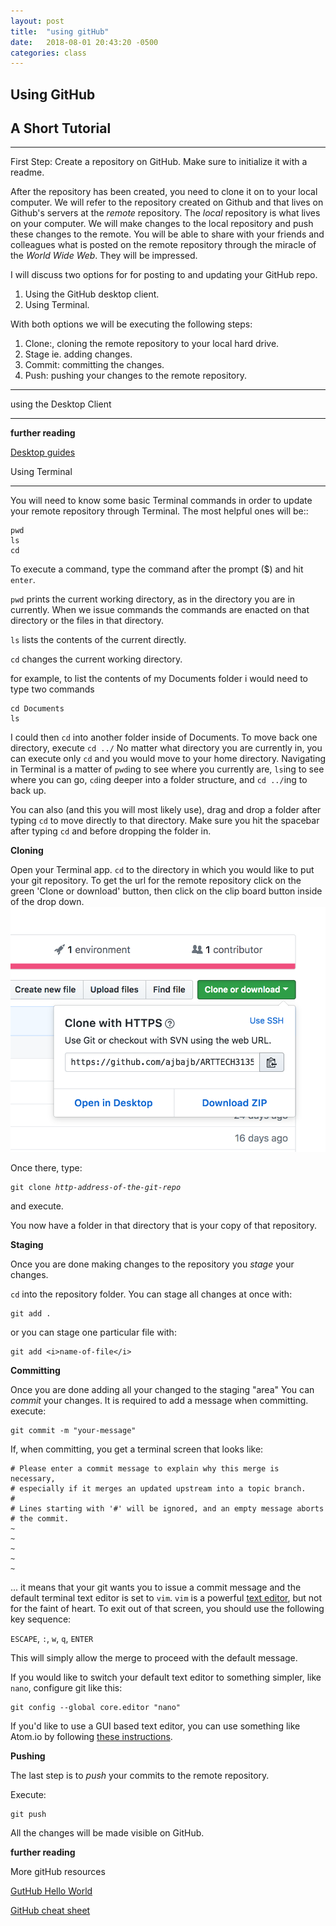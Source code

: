 ```yaml
---
layout: post
title:  "using gitHub"
date:   2018-08-01 20:43:20 -0500
categories: class
---
```


## Using GitHub
## A Short Tutorial
___

First Step: Create a repository on GitHub. Make sure to initialize it with a readme.

After the repository has been created, you need to clone it on to your local computer.  We will refer to the repository created on Github and that lives on Github's servers at the _remote_ repository. The _local_ repository is what lives on your computer. We will make changes to the local repository and push these changes to the remote.  You will be able to share with your friends and colleagues what is posted on the remote repository through the miracle of the _World Wide Web_. They will be impressed.

I will discuss two options for for posting to and updating your GitHub repo.
1. Using the GitHub desktop client.
2. Using Terminal.

With both options we will be executing the following steps:
1. Clone:, cloning the remote repository to your local hard drive.
2. Stage ie. adding changes.
3. Commit: committing the changes.
4. Push: pushing your changes to the remote repository.
___

using the Desktop Client
___

__further reading__

[Desktop guides](https://help.github.com/desktop/guides/getting-started-with-github-desktop/)

Using Terminal
___
You will need to know some basic Terminal commands in order to update your remote repository through Terminal.  The most helpful ones will be::
```
pwd
ls
cd
```
To execute a command, type the command after the prompt ($) and hit `enter`.

`pwd` prints the current working directory, as in the directory you are in currently. When we issue commands the commands are enacted on that directory or the files in that directory.

`ls` lists the contents of the current directly.

`cd` changes the current working directory.

for example, to list the contents of my Documents folder i would need to type two commands
```
cd Documents
ls
```
I could then `cd` into another folder inside of Documents. To move back one directory, execute `cd ../`
No matter what directory you are currently in, you can execute only `cd` and you would move to your home directory.
Navigating in Terminal is a matter of `pwd`ing to see where you currently are, `ls`ing to see where you can go, `cd`ing deeper into a folder structure, and `cd ../`ing to back up.

You can also (and this you will most likely use), drag and drop a folder after typing `cd` to move directly to that directory.  Make sure you hit the spacebar after typing `cd` and before dropping the folder in.

__Cloning__

Open your Terminal app. `cd` to the directory in which you would like to put your git repository. To get the url for the remote repository click on the green 'Clone or download' button, then click on the clip board button inside of the drop down.
![super](../_assets/gitClone.png)

Once there, type:

<pre><code>git clone <em>http-address-of-the-git-repo</em></code></pre>
and execute.

You now have a folder in that directory that is your copy of that repository.



__Staging__

Once you are done making changes to the repository you _stage_ your changes.

`cd` into the repository folder.
You can stage all changes at once with:
```
git add .
```
or you can stage one particular file with:

```
git add <i>name-of-file</i>
```

__Committing__

Once you are done adding all your changed to the staging "area" You can _commit_ your changes.
It is required to add a message when committing.
execute:

```
git commit -m "your-message"
```

If, when committing, you get a terminal screen that looks like:

```
# Please enter a commit message to explain why this merge is necessary,
# especially if it merges an updated upstream into a topic branch.
#
# Lines starting with '#' will be ignored, and an empty message aborts
# the commit.
~             
~
~
~
~
```

... it means that your git wants you to issue a commit message and the default terminal text editor is set to `vim`. `vim` is a powerful [text editor](http://www.openvim.com/), but not for the faint of heart. To exit out of that screen, you should use the following key sequence:

`ESCAPE`, `:`, `w`, `q`, `ENTER`

This will simply allow the merge to proceed with the default message.

If you would like to switch your default text editor to something simpler, like `nano`, configure git like this:

```
git config --global core.editor "nano"
```

If you'd like to use a GUI based text editor, you can use something like Atom.io by following [these instructions](https://stackoverflow.com/a/31389989/1518329).

__Pushing__

The last step is to _push_ your commits to the remote repository.

Execute:
```
git push
```

All the changes will be made visible on GitHub.

__further reading__

More gitHub resources

[GutHub Hello World](https://guides.github.com/activities/hello-world/)

[GitHub cheat sheet](https://education.github.com/git-cheat-sheet-education.pdf)
